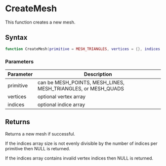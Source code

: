 # CreateMesh

This function creates a new mesh.

## Syntax

```lua
function CreateMesh(primitive = MESH_TRIANGLES, vertices = {}, indices = {})
```

### Parameters

| Parameter | Description |
|---|---|
| primitive | can be MESH_POINTS, MESH_LINES, MESH_TRIANGLES, or MESH_QUADS |
| vertices | optional vertex array |
| indices | optional indice array |

## Returns

Returns a new mesh if successful.

If the indices array size is not evenly divisible by the number of indices per primitive then NULL is returned.

If the indices array contains invalid vertex indices then NULL is returned.